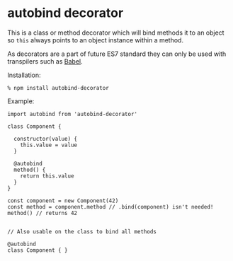 # autobind decorator

This is a class or method decorator which will bind methods it to an
object so `this` always points to an object instance within a method.

As decorators are a part of future ES7 standard they can only be used with
transpilers such as [Babel](http://babeljs.io).

Installation:

    % npm install autobind-decorator

Example:

    import autobind from 'autobind-decorator'

    class Component {

      constructor(value) {
        this.value = value
      }

      @autobind
      method() {
        return this.value
      }
    }

    const component = new Component(42)
    const method = component.method // .bind(component) isn't needed!
    method() // returns 42


    // Also usable on the class to bind all methods

    @autobind
    class Component { }
